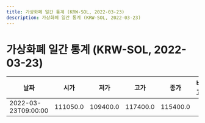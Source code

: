 ```yaml
---
title: 가상화폐 일간 통계 (KRW-SOL, 2022-03-23)
description: 가상화폐 일간 통계 (KRW-SOL, 2022-03-23)
---
```


가상화폐 일간 통계 (KRW-SOL, 2022-03-23)
===

|날짜|시가|저가|고가|종가|비고|
|--|--|--|--|--|--|
|2022-03-23T09:00:00|111050.0|109400.0|117400.0|115400.0|    |
